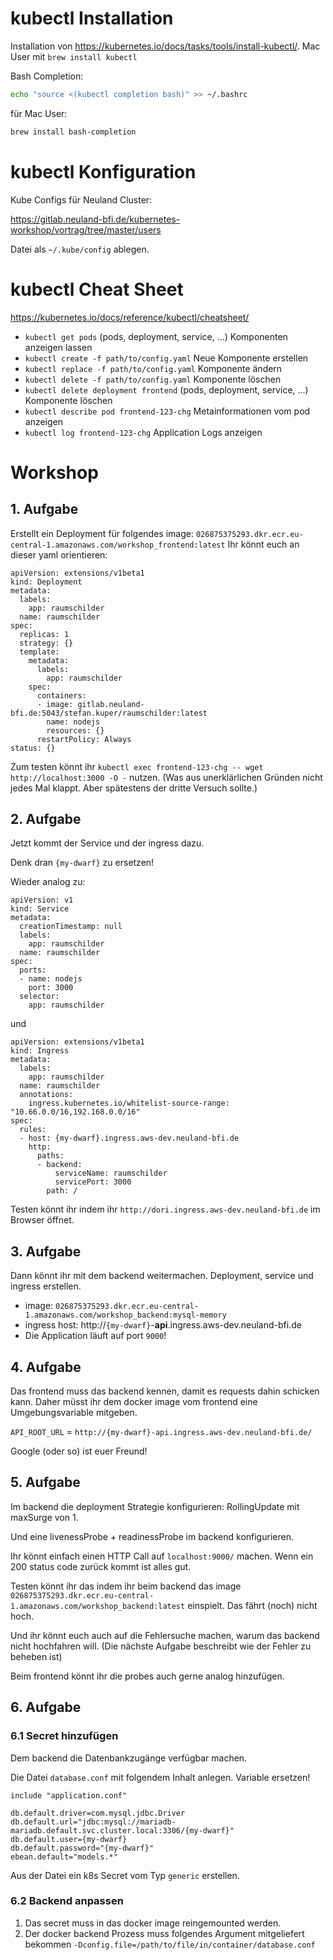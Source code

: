 # kubectl Installation

Installation von https://kubernetes.io/docs/tasks/tools/install-kubectl/. Mac User mit `brew install kubectl`

Bash Completion:
 ```bash
 echo "source <(kubectl completion bash)" >> ~/.bashrc
 ```
für Mac User:
```bash
brew install bash-completion
```

# kubectl Konfiguration

Kube Configs für Neuland Cluster:

https://gitlab.neuland-bfi.de/kubernetes-workshop/vortrag/tree/master/users

Datei als `~/.kube/config` ablegen.

# kubectl Cheat Sheet

https://kubernetes.io/docs/reference/kubectl/cheatsheet/

* `kubectl get pods` (pods, deployment, service, ...)  Komponenten anzeigen lassen
* `kubectl create -f path/to/config.yaml` Neue Komponente erstellen
* `kubectl replace -f path/to/config.yaml` Komponente ändern
* `kubectl delete -f path/to/config.yaml` Komponente löschen
* `kubectl delete deployment frontend` (pods, deployment, service, ...) Komponente löschen
* `kubectl describe pod frontend-123-chg` Metainformationen vom pod anzeigen
* `kubectl log frontend-123-chg` Application Logs anzeigen


# Workshop
## 1. Aufgabe
Erstellt ein Deployment für folgendes image:
`026875375293.dkr.ecr.eu-central-1.amazonaws.com/workshop_frontend:latest`
Ihr könnt euch an dieser yaml orientieren:
```
apiVersion: extensions/v1beta1
kind: Deployment
metadata:
  labels:
    app: raumschilder
  name: raumschilder
spec:
  replicas: 1
  strategy: {}
  template:
    metadata:
      labels:
        app: raumschilder
    spec:
      containers:
      - image: gitlab.neuland-bfi.de:5043/stefan.kuper/raumschilder:latest
        name: nodejs
        resources: {}
      restartPolicy: Always
status: {}
```

Zum testen könnt ihr `kubectl exec frontend-123-chg -- wget http://localhost:3000 -O -` nutzen.
(Was aus unerklärlichen Gründen nicht jedes Mal klappt. Aber spätestens der dritte Versuch sollte.)

## 2. Aufgabe
Jetzt kommt der Service und der ingress dazu.

Denk dran `{my-dwarf}` zu ersetzen!

Wieder analog zu:
```
apiVersion: v1
kind: Service
metadata:
  creationTimestamp: null
  labels:
    app: raumschilder
  name: raumschilder
spec:
  ports:
  - name: nodejs
    port: 3000
  selector:
    app: raumschilder
```
und
```
apiVersion: extensions/v1beta1
kind: Ingress
metadata:
  labels:
    app: raumschilder
  name: raumschilder
  annotations:
    ingress.kubernetes.io/whitelist-source-range: "10.66.0.0/16,192.168.0.0/16"
spec:
  rules:
  - host: {my-dwarf}.ingress.aws-dev.neuland-bfi.de
    http:
      paths:
      - backend:
          serviceName: raumschilder
          servicePort: 3000
        path: /
```
Testen könnt ihr indem ihr `http://dori.ingress.aws-dev.neuland-bfi.de` im Browser öffnet.


## 3. Aufgabe

Dann könnt ihr mit dem backend weitermachen.
Deployment, service und ingress erstellen.

* image: `026875375293.dkr.ecr.eu-central-1.amazonaws.com/workshop_backend:mysql-memory`
* ingress host: http://`{my-dwarf}`-**api**.ingress.aws-dev.neuland-bfi.de
* Die Application läuft auf port `9000`!

## 4. Aufgabe

Das frontend muss das backend kennen, damit es requests dahin schicken kann.
Daher müsst ihr dem docker image vom frontend eine Umgebungsvariable mitgeben.

`API_ROOT_URL` = `http://{my-dwarf}-api.ingress.aws-dev.neuland-bfi.de/`

Google (oder so) ist euer Freund!

## 5. Aufgabe

Im backend die deployment Strategie konfigurieren:  RollingUpdate mit maxSurge von 1.

Und eine livenessProbe + readinessProbe im backend konfigurieren.

Ihr könnt einfach einen HTTP Call auf `localhost:9000/` machen. Wenn ein 200 status code zurück kommt ist alles gut.

Testen könnt ihr das indem ihr beim backend das image `026875375293.dkr.ecr.eu-central-1.amazonaws.com/workshop_backend:latest` einspielt. Das fährt (noch) nicht hoch.

Und ihr könnt euch auch auf die Fehlersuche machen, warum das backend nicht hochfahren will. (Die nächste Aufgabe beschreibt wie der Fehler zu beheben ist)

Beim frontend könnt ihr die probes auch gerne analog hinzufügen.


## 6. Aufgabe

### 6.1 Secret hinzufügen
Dem backend die Datenbankzugänge verfügbar machen.

Die Datei `database.conf` mit folgendem Inhalt anlegen. Variable ersetzen!
```
include "application.conf"

db.default.driver=com.mysql.jdbc.Driver
db.default.url="jdbc:mysql://mariadb-mariadb.default.svc.cluster.local:3306/{my-dwarf}"
db.default.user={my-dwarf}
db.default.password="{my-dwarf}"
ebean.default="models.*"
```

Aus der Datei ein k8s Secret vom Typ `generic` erstellen.

### 6.2 Backend anpassen
1. Das secret muss in das docker image reingemounted werden.
2. Der docker backend Prozess muss folgendes Argument mitgeliefert bekommen `-Dconfig.file=/path/to/file/in/container/database.conf`